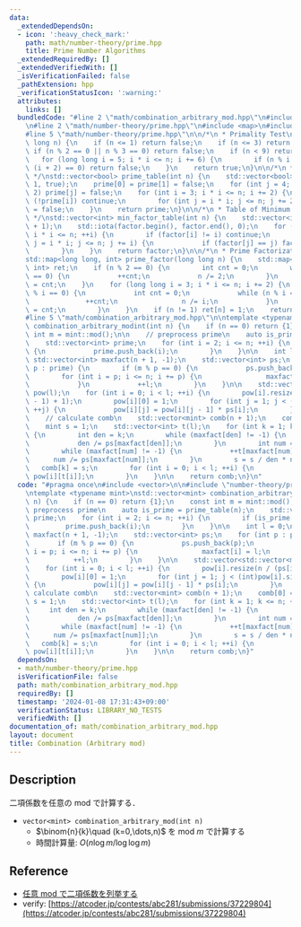 ```yaml
---
data:
  _extendedDependsOn:
  - icon: ':heavy_check_mark:'
    path: math/number-theory/prime.hpp
    title: Prime Number Algorithms
  _extendedRequiredBy: []
  _extendedVerifiedWith: []
  _isVerificationFailed: false
  _pathExtension: hpp
  _verificationStatusIcon: ':warning:'
  attributes:
    links: []
  bundledCode: "#line 2 \"math/combination_arbitrary_mod.hpp\"\n#include <vector>\n\
    \n#line 2 \"math/number-theory/prime.hpp\"\n#include <map>\n#include <numeric>\n\
    #line 5 \"math/number-theory/prime.hpp\"\n\n/*\n * Primality Test\n */\nbool is_prime(long\
    \ long n) {\n    if (n <= 1) return false;\n    if (n <= 3) return true;\n   \
    \ if (n % 2 == 0 || n % 3 == 0) return false;\n    if (n < 9) return true;\n \
    \   for (long long i = 5; i * i <= n; i += 6) {\n        if (n % i == 0 || n %\
    \ (i + 2) == 0) return false;\n    }\n    return true;\n}\n\n/*\n * Prime Table\n\
    \ */\nstd::vector<bool> prime_table(int n) {\n    std::vector<bool> prime(n +\
    \ 1, true);\n    prime[0] = prime[1] = false;\n    for (int j = 4; j <= n; j +=\
    \ 2) prime[j] = false;\n    for (int i = 3; i * i <= n; i += 2) {\n        if\
    \ (!prime[i]) continue;\n        for (int j = i * i; j <= n; j += 2 * i) prime[j]\
    \ = false;\n    }\n    return prime;\n}\n\n/*\n * Table of Minimum Prime Factors\n\
    \ */\nstd::vector<int> min_factor_table(int n) {\n    std::vector<int> factor(n\
    \ + 1);\n    std::iota(factor.begin(), factor.end(), 0);\n    for (int i = 2;\
    \ i * i <= n; ++i) {\n        if (factor[i] != i) continue;\n        for (int\
    \ j = i * i; j <= n; j += i) {\n            if (factor[j] == j) factor[j] = i;\n\
    \        }\n    }\n    return factor;\n}\n\n/*\n * Prime Factorization\n */\n\
    std::map<long long, int> prime_factor(long long n) {\n    std::map<long long,\
    \ int> ret;\n    if (n % 2 == 0) {\n        int cnt = 0;\n        while (n % 2\
    \ == 0) {\n            ++cnt;\n            n /= 2;\n        }\n        ret[2]\
    \ = cnt;\n    }\n    for (long long i = 3; i * i <= n; i += 2) {\n        if (n\
    \ % i == 0) {\n            int cnt = 0;\n            while (n % i == 0) {\n  \
    \              ++cnt;\n                n /= i;\n            }\n            ret[i]\
    \ = cnt;\n        }\n    }\n    if (n != 1) ret[n] = 1;\n    return ret;\n}\n\
    #line 5 \"math/combination_arbitrary_mod.hpp\"\n\ntemplate <typename mint>\nstd::vector<mint>\
    \ combination_arbitrary_modint(int n) {\n    if (n == 0) return {1};\n    const\
    \ int m = mint::mod();\n\n    // preprocess prime\n    auto is_prime = prime_table(n);\n\
    \    std::vector<int> prime;\n    for (int i = 2; i <= n; ++i) {\n        if (is_prime[i])\
    \ {\n            prime.push_back(i);\n        }\n    }\n\n    int l = 0;\n   \
    \ std::vector<int> maxfact(n + 1, -1);\n    std::vector<int> ps;\n    for (int\
    \ p : prime) {\n        if (m % p == 0) {\n            ps.push_back(p);\n    \
    \        for (int i = p; i <= n; i += p) {\n                maxfact[i] = l;\n\
    \            }\n            ++l;\n        }\n    }\n\n    std::vector<std::vector<mint>>\
    \ pow(l);\n    for (int i = 0; i < l; ++i) {\n        pow[i].resize(n / (ps[i]\
    \ - 1) + 1);\n        pow[i][0] = 1;\n        for (int j = 1; j < (int)pow[i].size();\
    \ ++j) {\n            pow[i][j] = pow[i][j - 1] * ps[i];\n        }\n    }\n\n\
    \    // calculate comb\n    std::vector<mint> comb(n + 1);\n    comb[0] = 1;\n\
    \    mint s = 1;\n    std::vector<int> t(l);\n    for (int k = 1; k <= n; ++k)\
    \ {\n        int den = k;\n        while (maxfact[den] != -1) {\n            --t[maxfact[den]];\n\
    \            den /= ps[maxfact[den]];\n        }\n        int num = n - k + 1;\n\
    \        while (maxfact[num] != -1) {\n            ++t[maxfact[num]];\n      \
    \      num /= ps[maxfact[num]];\n        }\n        s = s / den * num;\n     \
    \   comb[k] = s;\n        for (int i = 0; i < l; ++i) {\n            comb[k] *=\
    \ pow[i][t[i]];\n        }\n    }\n\n    return comb;\n}\n"
  code: "#pragma once\n#include <vector>\n\n#include \"number-theory/prime.hpp\"\n\
    \ntemplate <typename mint>\nstd::vector<mint> combination_arbitrary_modint(int\
    \ n) {\n    if (n == 0) return {1};\n    const int m = mint::mod();\n\n    //\
    \ preprocess prime\n    auto is_prime = prime_table(n);\n    std::vector<int>\
    \ prime;\n    for (int i = 2; i <= n; ++i) {\n        if (is_prime[i]) {\n   \
    \         prime.push_back(i);\n        }\n    }\n\n    int l = 0;\n    std::vector<int>\
    \ maxfact(n + 1, -1);\n    std::vector<int> ps;\n    for (int p : prime) {\n \
    \       if (m % p == 0) {\n            ps.push_back(p);\n            for (int\
    \ i = p; i <= n; i += p) {\n                maxfact[i] = l;\n            }\n \
    \           ++l;\n        }\n    }\n\n    std::vector<std::vector<mint>> pow(l);\n\
    \    for (int i = 0; i < l; ++i) {\n        pow[i].resize(n / (ps[i] - 1) + 1);\n\
    \        pow[i][0] = 1;\n        for (int j = 1; j < (int)pow[i].size(); ++j)\
    \ {\n            pow[i][j] = pow[i][j - 1] * ps[i];\n        }\n    }\n\n    //\
    \ calculate comb\n    std::vector<mint> comb(n + 1);\n    comb[0] = 1;\n    mint\
    \ s = 1;\n    std::vector<int> t(l);\n    for (int k = 1; k <= n; ++k) {\n   \
    \     int den = k;\n        while (maxfact[den] != -1) {\n            --t[maxfact[den]];\n\
    \            den /= ps[maxfact[den]];\n        }\n        int num = n - k + 1;\n\
    \        while (maxfact[num] != -1) {\n            ++t[maxfact[num]];\n      \
    \      num /= ps[maxfact[num]];\n        }\n        s = s / den * num;\n     \
    \   comb[k] = s;\n        for (int i = 0; i < l; ++i) {\n            comb[k] *=\
    \ pow[i][t[i]];\n        }\n    }\n\n    return comb;\n}"
  dependsOn:
  - math/number-theory/prime.hpp
  isVerificationFile: false
  path: math/combination_arbitrary_mod.hpp
  requiredBy: []
  timestamp: '2024-01-08 17:31:43+09:00'
  verificationStatus: LIBRARY_NO_TESTS
  verifiedWith: []
documentation_of: math/combination_arbitrary_mod.hpp
layout: document
title: Combination (Arbitrary mod)
---
```


## Description

二項係数を任意の mod で計算する．

- `vector<mint> combination_arbitrary_mod(int n)`
    - $\binom{n}{k}\quad (k=0,\dots,n)$ を mod $m$ で計算する
    - 時間計算量: $O(n\log m / \log\log m)$

## Reference

- [任意 mod で二項係数を列挙する](https://qiita.com/suisen_cp/items/d0ab7e728b98bbec818f)
- verify: [https://atcoder.jp/contests/abc281/submissions/37229804](https://atcoder.jp/contests/abc281/submissions/37229804)